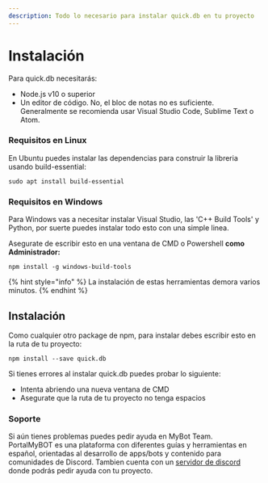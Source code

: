 ```yaml
---
description: Todo lo necesario para instalar quick.db en tu proyecto
---
```


# Instalación

Para quick.db necesitarás:

* Node.js v10 o superior
* Un editor de código. No, el bloc de notas no es suficiente. Generalmente se recomienda usar Visual Studio Code, Sublime Text o Atom.

### Requisitos en Linux

En Ubuntu puedes instalar las dependencias para construir la libreria usando build-essential:

```text
sudo apt install build-essential
```

### Requisitos en Windows

Para Windows vas a necesitar instalar Visual Studio, las 'C++ Build Tools' y Python, por suerte puedes instalar todo esto con una simple linea.  
  
Asegurate de escribir esto en una ventana de CMD o Powershell **como Administrador:**

```text
npm install -g windows-build-tools
```

{% hint style="info" %}
La instalación de estas herramientas demora varios minutos.
{% endhint %}

## Instalación

Como cualquier otro package de npm, para instalar debes escribir esto en la ruta de tu proyecto:

```text
npm install --save quick.db
```

Si tienes errores al instalar quick.db puedes probar lo siguiente:

* Intenta abriendo una nueva ventana de CMD
* Asegurate que la ruta de tu proyecto no tenga espacios

### Soporte

Si aún tienes problemas puedes pedir ayuda en MyBot Team.  
PortalMyBOT es una plataforma con diferentes guías y herramientas en español, orientadas al desarrollo de apps/bots y contenido para comunidades de Discord. Tambien cuenta con un [servidor de discord](https://discord.gg/g6ssSmK) donde podrás pedir ayuda con tu proyecto.

